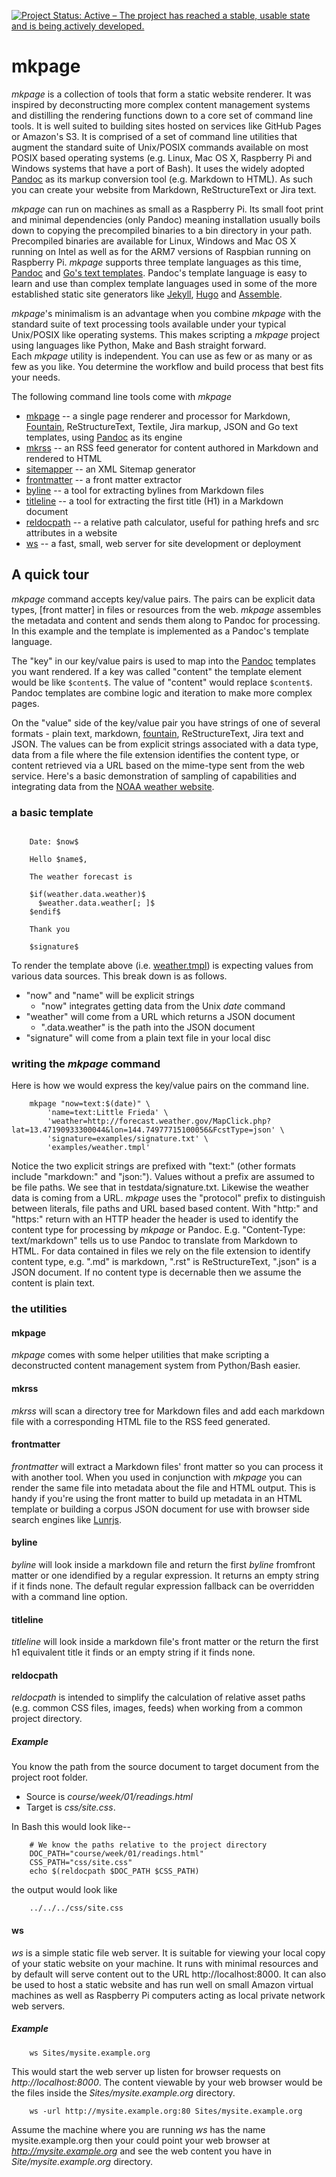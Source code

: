 [![Project Status: Active – The project has reached a stable, usable state and is being actively developed.](https://www.repostatus.org/badges/latest/active.svg)](https://www.repostatus.org/#active)

# mkpage

_mkpage_ is a collection of tools that form a static website renderer.
It was inspired by deconstructing more complex content management
systems and distilling the rendering functions down to a core set
of command line tools.  It is well suited to building sites hosted 
on services like GitHub Pages or Amazon's S3. It is comprised of a 
set of command line utilities that augment the standard suite of 
Unix/POSIX commands available on most POSIX based operating systems 
(e.g. Linux, Mac OS X, Raspberry Pi and Windows systems that 
have a port of Bash). It uses the widely adopted 
[Pandoc](https://pandoc.org) as its markup conversion tool 
(e.g. Markdown to HTML). As such you can create your website from
Markdown, ReStructureText or Jira text.

_mkpage_ can run on machines as small as a Raspberry Pi.  Its small 
foot print and minimal dependencies (only Pandoc) meaning installation 
usually boils down to copying the precompiled binaries to a bin directory 
in your path. Precompiled binaries are available for Linux, Windows and 
Mac OS X running on Intel as well as for the ARM7 versions of 
Raspbian running on Raspberry Pi.  _mkpage_ supports three template
languages as this time, [Pandoc](https://pandoc.org/MANUAL.html#templates) 
and [Go's text templates](https://golang.org/pkg/text/template/).
Pandoc's template language is easy to learn and use than
complex template languages used in some of the more established 
static site generators like 
[Jekyll](https://jekyllrb.com/), [Hugo](https://gohugo.io) and 
[Assemble](http://assemble.io/).

_mkpage_'s minimalism is an advantage when you combine _mkpage_ 
with the standard suite of text processing tools available under your 
typical Unix/POSIX like operating systems. This makes scripting a _mkpage_ 
project using languages like Python, Make and Bash straight forward.  
Each _mkpage_ utility is independent. You can use as few or as many 
or as few as you like. You determine the workflow and build process 
that best fits your needs.


The following command line tools come with _mkpage_ 

+ [mkpage](docs/mkpage.html) -- a single page renderer and processor for Markdown, [Fountain](https://fountain.io), ReStructureText, Textile, Jira markup, JSON and Go text templates, using [Pandoc](https://pandoc.org) as its engine
+ [mkrss](docs/mkrss.html) -- an RSS feed generator for content authored in Markdown and rendered to HTML
+ [sitemapper](docs/sitemapper.html) -- an XML Sitemap generator
+ [frontmatter](docs/frontmatter.html) -- a front matter extractor
+ [byline](docs/byline.html) -- a tool for extracting bylines from Markdown files
+ [titleline](docs/titleline.html) -- a tool for extracting the first title (H1) in a Markdown document
+ [reldocpath](docs/reldocpath.html) -- a relative path calculator, useful for pathing hrefs and src attributes in a website
+ [ws](docs/ws.html) -- a fast, small, web server for site development or deployment

## A quick tour

_mkpage_ command accepts key/value pairs. The pairs can be explicit data 
types, [front matter] in files or resources from the web.
_mkpage_ assembles the metadata and content and sends them along to 
Pandoc for processing. In this example and the template 
is implemented as a Pandoc's template language. 

The "key" in our key/value pairs is used to map into the 
[Pandoc](https://pandoc.org/MANUAL.html) templates you want rendered. 
If a key was called "content" the template element would be like 
`$content$`.  The value of "content" would replace `$content$`.  
Pandoc templates are combine logic and iteration to make more 
complex pages.

On the "value" side of the key/value pair you have strings of one of 
several formats - plain text, markdown, [fountain](https://fountain.io),
ReStructureText, Jira text and JSON. The values can be from 
explicit strings associated with a data type, data from a file where the
file extension identifies the content type, or 
content retrieved via a URL based on the mime-type sent from the web 
service.  Here's a basic demonstration of sampling of capabilities
and integrating data from the [NOAA weather website](http://weather.gov).

### a basic template

```template

    Date: $now$
    
    Hello $name$,
        
    The weather forecast is
    
    $if(weather.data.weather)$
      $weather.data.weather[; ]$
    $endif$
    
    Thank you
    
    $signature$

```

To render the template above (i.e. [weather.tmpl](examples/weather.tmpl)) 
is expecting values from various data sources.
This break down is as follows.

+ "now" and "name" will be explicit strings
    + "now" integrates getting data from the Unix _date_ command
+ "weather" will come from a URL which returns a JSON document
    + ".data.weather" is the path into the JSON document
+ "signature" will come from a plain text file in your local disc

### writing the _mkpage_ command

Here is how we would express the key/value pairs on the command line.

```shell
    mkpage "now=text:$(date)" \
        'name=text:Little Frieda' \
        'weather=http://forecast.weather.gov/MapClick.php?lat=13.47190933300044&lon=144.74977715100056&FcstType=json' \
        'signature=examples/signature.txt' \
        'examples/weather.tmpl'
```

Notice the two explicit strings are prefixed with "text:" (other formats 
include "markdown:" and "json:").  Values without a prefix are assumed 
to be file paths. We see that in testdata/signature.txt.  Likewise the 
weather data is coming from a URL. *mkpage* uses the "protocol" 
prefix to distinguish between literals, file paths and URL based 
based content. With "http:" and "https:" return with an HTTP header 
the header is used to identify the content type for processing by
_mkpage_ or Pandoc. E.g. "Content-Type: text/markdown" tells us
to use Pandoc to translate from Markdown to HTML. For data contained in
files we rely on the file extension to identify content type, e.g. ".md"
is markdown, ".rst" is ReStructureText, ".json" is a JSON document.
If no content type is decernable then we assume the content is plain text.

### the utilities

#### mkpage

*mkpage* comes with some helper utilities that make scripting a 
deconstructed content management system from Python/Bash easier.

#### mkrss

*mkrss* will scan a directory tree for Markdown files and add each 
markdown file with a corresponding HTML file to the RSS feed generated.

#### frontmatter

*frontmatter* will extract a Markdown files' front matter so you can
process it with another tool. When you used in conjunction with *mkpage*
you can render the same file into metadata about the file and 
HTML output. This is handy if you're using the front matter to build
up metadata in an HTML template or building a corpus JSON document
for use with browser side search engines like [Lunrjs](https://lunrjs.com).

#### byline

*byline* will look inside a markdown file and return the first _byline_ fromfront matter or one idendified by a regular expression. 
It returns an empty string if it finds none. The default regular
expression fallback can be overridden with a command line option.

#### titleline

*titleline* will look inside a markdown file's front matter or 
the return the first h1 equivalent title it finds or an empty string 
if it finds none. 

#### reldocpath

*reldocpath* is intended to simplify the calculation of relative
asset paths (e.g. common CSS files, images, feeds) when working from
a common project directory.

##### Example

You know the path from the source document to target document from the project root folder.

+ Source is *course/week/01/readings.html*  
+ Target is *css/site.css*.

In Bash this would look like--

```shell
    # We know the paths relative to the project directory
    DOC_PATH="course/week/01/readings.html"
    CSS_PATH="css/site.css"
    echo $(reldocpath $DOC_PATH $CSS_PATH)
```

the output would look like

```shell
    ../../../css/site.css
```

#### ws

*ws* is a simple static file web server.  It is suitable for viewing your 
local copy of your static website on your machine.  It runs with minimal 
resources and by default will serve content out to the URL 
http://localhost:8000.  It can also be used to host a static website 
and has run well on small Amazon virtual machines as well as Raspberry Pi
computers acting as local private network web servers.

##### Example

```shell
    ws Sites/mysite.example.org
```

This would start the web server up listen for browser requests on 
_http://localhost:8000_.  The content viewable by your web browser would 
be the files inside the _Sites/mysite.example.org_ directory.

```shell
    ws -url http://mysite.example.org:80 Sites/mysite.example.org
```

Assume the machine where you are running *ws* has the name 
mysite.example.org then your could point your web browser at 
_http://mysite.example.org_ and see the web content you have in 
_Site/mysite.example.org_ directory.

